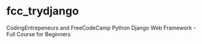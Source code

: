 # fcc_trydjango
CodingEntrepeneurs and FreeCodeCamp Python Django Web Framework - Full Course for Beginners
